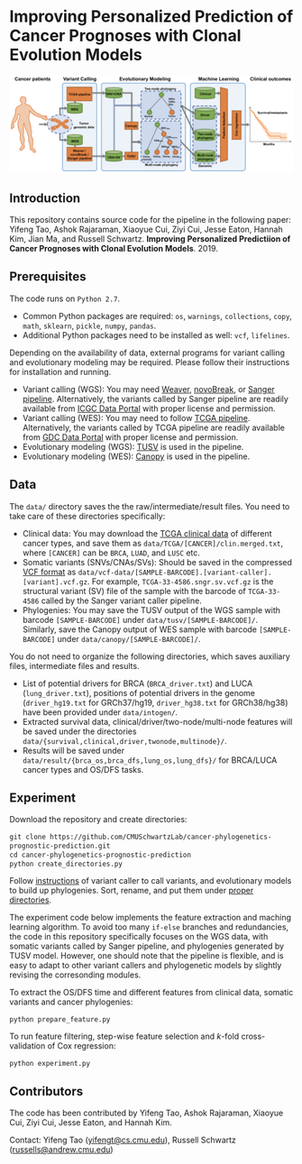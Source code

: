 # Improving Personalized Prediction of Cancer Prognoses with Clonal Evolution Models

![alt text](pipeline.png)

## Introduction

This repository contains source code for the pipeline in the following paper:
Yifeng Tao, Ashok Rajaraman, Xiaoyue Cui, Ziyi Cui, Jesse Eaton, Hannah Kim, Jian Ma, and Russell Schwartz.
**Improving Personalized Predictiion of Cancer Prognoses with Clonal Evolution Models**. 2019.


## Prerequisites

The code runs on `Python 2.7`.
* Common Python packages are required: `os`, `warnings`, `collections`, `copy`, `math`, `sklearn`, `pickle`, `numpy`, `pandas`.
* Additional Python packages need to be installed as well: `vcf`, `lifelines`.

Depending on the availability of data, external programs for variant calling and evolutionary modeling may be required. Please follow their instructions for installation and running.
* Variant calling (WGS): You may need [Weaver](https://github.com/ma-compbio/Weaver), [novoBreak](https://github.com/czc/nb_distribution),
or [Sanger pipeline](https://github.com/ICGC-TCGA-PanCancer/wdl-pcawg-sanger-cgp-workflow).
Alternatively, the variants called by Sanger pipeline are readily available from [ICGC Data Portal](https://dcc.icgc.org/repositories) with proper license and permission.
* Variant calling (WES): You may need to follow [TCGA pipeline](https://docs.gdc.cancer.gov/Data/Bioinformatics_Pipelines/DNA_Seq_Variant_Calling_Pipeline/#somatic-variant-calling-workflow).
Alternatively, the variants called by TCGA pipeline
are readily available from [GDC Data Portal](https://portal.gdc.cancer.gov/) with proper license and permission.
* Evolutionary modeling (WGS): [TUSV](https://github.com/jaebird123/tusv) is used in the pipeline.
* Evolutionary modeling (WES): [Canopy](https://github.com/yuchaojiang/Canopy) is used in the pipeline.

## Data

The `data/` directory saves the the raw/intermediate/result files.
You need to take care of these directories specifically:
* Clinical data: You may download the [TCGA clinical data](http://firebrowse.org/) of different cancer types,
 and save them as `data/TCGA/[CANCER]/clin.merged.txt`, where `[CANCER]` can be `BRCA`, `LUAD`, and `LUSC` etc.
* Somatic variants (SNVs/CNAs/SVs): Should be saved in the compressed [VCF format](https://samtools.github.io/hts-specs/VCFv4.2.pdf) as `data/vcf-data/[SAMPLE-BARCODE].[variant-caller].[variant].vcf.gz`.
For example, `TCGA-33-4586.sngr.sv.vcf.gz` is the structural variant (SV) file of the sample with the barcode of `TCGA-33-4586` called by the Sanger variant caller pipeline.
* Phylogenies: You may save the TUSV output of the WGS sample with barcode `[SAMPLE-BARCODE]` under `data/tusv/[SAMPLE-BARCODE]/`.
Similarly, save the Canopy output of WES sample with barcode `[SAMPLE-BARCODE]` under `data/canopy/[SAMPLE-BARCODE]/`.

You do not need to organize the following directories, which saves auxiliary files, intermediate files and results.
* List of potential drivers for BRCA (`BRCA_driver.txt`) and LUCA (`lung_driver.txt`),
positions of potential drivers in the genome (`driver_hg19.txt` for GRCh37/hg19, `driver_hg38.txt` for GRCh38/hg38)
have been provided under `data/intogen/`.
* Extracted survival data, clinical/driver/two-node/multi-node features will be saved
under the directories `data/{survival,clinical,driver,twonode,multinode}/`.
* Results will be saved under `data/result/{brca_os,brca_dfs,lung_os,lung_dfs}/` for BRCA/LUCA cancer types and OS/DFS tasks.

## Experiment

Download the repository and create directories:
```
git clone https://github.com/CMUSchwartzLab/cancer-phylogenetics-prognostic-prediction.git
cd cancer-phylogenetics-prognostic-prediction
python create_directories.py
```

Follow [instructions](#prerequisites) of variant caller to call variants, and evolutionary models to build up phylogenies.
Sort, rename, and put them under [proper directories](#data).

The experiment code below implements the feature extraction and maching learning algorithm.
To avoid too many `if-else` branches and redundancies,
the code in this repository specifically focuses on the WGS data,
with somatic variants called by Sanger pipeline,
and phylogenies generated by TUSV model.
However, one should note that the pipeline is flexible,
and is easy to adapt to other variant callers and phylogenetic models
by slightly revising the corresonding modules.

To extract the OS/DFS time and different features from clinical data, somatic variants and cancer phylogenies:
```
python prepare_feature.py
```

To run feature filtering, step-wise feature selection and <em>k</em>-fold cross-validation of Cox regression:
```
python experiment.py
```

## Contributors

The code has been contributed by Yifeng Tao, Ashok Rajaraman, Xiaoyue Cui, Ziyi Cui, Jesse Eaton, and Hannah Kim.

Contact: Yifeng Tao (yifengt@cs.cmu.edu), Russell Schwartz (russells@andrew.cmu.edu)


